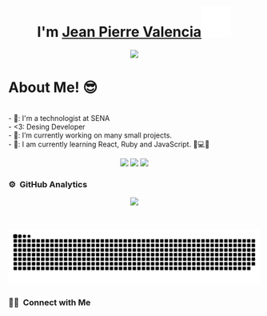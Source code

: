 <h1 align="center">I'm <a href="https://github.com/Aryagm">Jean Pierre Valencia<a><img src="https://github.com/Kathryn-Jie/Kathryn-Jie/blob/main/wave.gif" width="60px"/></h1>
<p align="center">
  <img src="https://miro.medium.com/max/2048/1*OohqW5DGh9CQS4hLY5FXzA.png" height="230"/>
</p>

<h1>About Me! 😎</h1>
<br>
- 🏫: I'm a technologist at SENA <br>
- <3: Desing Developer <br>
- 🌱: I’m currently working on many small projects. <br>
- 👯: I am currently learning React, Ruby and JavaScript. 🧠💻🤖
<br>
<p>
<div align="center">
  <img src="https://img.shields.io/badge/-HTML-c58545?style=for-the-badge&logo=html5&logoColor=c58545&labelColor=282828">
  <img src="https://img.shields.io/badge/-CSS-d1a01f?style=for-the-badge&logo=css3&logoColor=d1a01f&labelColor=282828">
  <img src="https://img.shields.io/badge/-Python-98b982?style=for-the-badge&logo=python&logoColor=98b982&labelColor=282828">
</div>
</p>

### ⚙️ &nbsp;GitHub Analytics

<p align="center" >   
  <img src="https://profile-counter.glitch.me/DHANOLA/count.svg" />  
</p>

 <br>
  <p align="center">
  <img src="https://github.com/DHANOLA/DHANOLA/raw/output/github-contribution-grid-snake.svg" alt="snake"></center>
</p>


### 🤝🏻 &nbsp;Connect with Me

